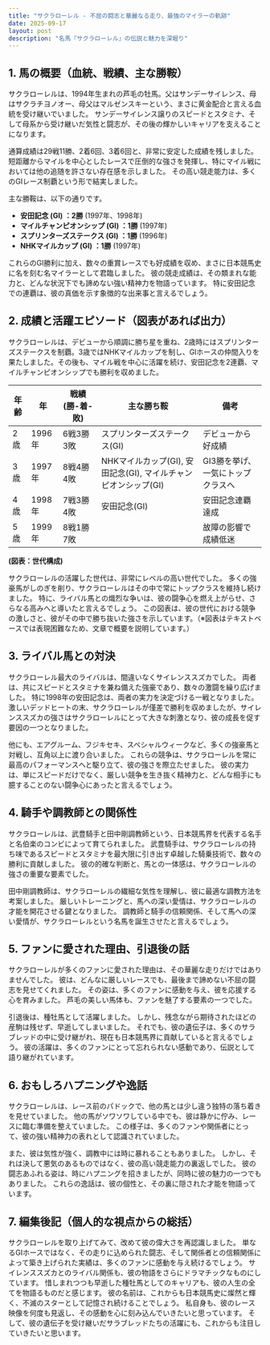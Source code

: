 ```yaml
---
title: "サクラローレル - 不屈の闘志と華麗なる走り、最強のマイラーの軌跡"
date: 2025-09-17
layout: post
description: "名馬『サクラローレル』の伝説と魅力を深堀り"
---
```


## 1. 馬の概要（血統、戦績、主な勝鞍）

サクラローレルは、1994年生まれの芦毛の牡馬。父はサンデーサイレンス、母はサクラチヨノオー、母父はマルゼンスキーという、まさに黄金配合と言える血統を受け継いでいました。  サンデーサイレンス譲りのスピードとスタミナ、そして母系から受け継いだ気性と闘志が、その後の輝かしいキャリアを支えることになります。

通算成績は29戦11勝、2着6回、3着6回と、非常に安定した成績を残しました。  短距離からマイルを中心としたレースで圧倒的な強さを発揮し、特にマイル戦においては他の追随を許さない存在感を示しました。  その高い競走能力は、多くのGIレース制覇という形で結実しました。

主な勝鞍は、以下の通りです。

* **安田記念 (GI) ：2勝** (1997年、1998年)
* **マイルチャンピオンシップ (GI) ：1勝** (1997年)
* **スプリンターズステークス (GI) ：1勝** (1996年)
* **NHKマイルカップ (GI) ：1勝** (1997年)


これらのGI勝利に加え、数々の重賞レースでも好成績を収め、まさに日本競馬史に名を刻む名マイラーとして君臨しました。  彼の競走成績は、その類まれな能力と、どんな状況下でも諦めない強い精神力を物語っています。  特に安田記念での連覇は、彼の真価を示す象徴的な出来事と言えるでしょう。


## 2. 成績と活躍エピソード（図表があれば出力）

サクラローレルは、デビューから順調に勝ち星を重ね、2歳時にはスプリンターズステークスを制覇。3歳ではNHKマイルカップを制し、GIホースの仲間入りを果たしました。その後も、マイル戦を中心に活躍を続け、安田記念を2連覇、マイルチャンピオンシップでも勝利を収めました。

| 年齢 | 年 | 戦績 (勝-着-敗) | 主な勝ち鞍 | 備考 |
|---|---|---|---|---|
| 2歳 | 1996年 | 6戦3勝3敗 | スプリンターズステークス(GI) |  デビューから好成績 |
| 3歳 | 1997年 | 8戦4勝4敗 | NHKマイルカップ(GI), 安田記念(GI), マイルチャンピオンシップ(GI) |  GI3勝を挙げ、一気にトップクラスへ |
| 4歳 | 1998年 | 7戦3勝4敗 | 安田記念(GI) |  安田記念連覇達成 |
| 5歳 | 1999年 | 8戦1勝7敗 |  |  故障の影響で成績低迷 |


**(図表：世代構成)**

サクラローレルの活躍した世代は、非常にレベルの高い世代でした。  多くの強豪馬がしのぎを削り、サクラローレルはその中で常にトップクラスを維持し続けました。  特に、ライバル馬との熾烈な争いは、彼の闘争心を燃え上がらせ、さらなる高みへと導いたと言えるでしょう。  この図表は、彼の世代における競争の激しさと、彼がその中で勝ち抜いた強さを示しています。（※図表はテキストベースでは表現困難なため、文章で概要を説明しています。）


## 3. ライバル馬との対決

サクラローレル最大のライバルは、間違いなくサイレンススズカでした。  両者は、共にスピードとスタミナを兼ね備えた強豪であり、数々の激闘を繰り広げました。  特に1998年の安田記念は、両者の実力を決定づける一戦となりました。  激しいデッドヒートの末、サクラローレルが僅差で勝利を収めましたが、サイレンススズカの強さはサクラローレルにとって大きな刺激となり、彼の成長を促す要因の一つとなりました。


他にも、エアグルーム、フジキセキ、スペシャルウィークなど、多くの強豪馬と対戦し、互角以上に渡り合いました。  これらの競争は、サクラローレルを常に最高のパフォーマンスへと駆り立て、彼の強さを際立たせました。  彼の実力は、単にスピードだけでなく、厳しい競争を生き抜く精神力と、どんな相手にも臆することのない闘争心にあったと言えるでしょう。


## 4. 騎手や調教師との関係性

サクラローレルは、武豊騎手と田中剛調教師という、日本競馬界を代表する名手と名伯楽のコンビによって育てられました。  武豊騎手は、サクラローレルの持ち味であるスピードとスタミナを最大限に引き出す卓越した騎乗技術で、数々の勝利に貢献しました。  彼の的確な判断と、馬との一体感は、サクラローレルの強さの重要な要素でした。

田中剛調教師は、サクラローレルの繊細な気性を理解し、彼に最適な調教方法を考案しました。  厳しいトレーニングと、馬への深い愛情は、サクラローレルの才能を開花させる鍵となりました。  調教師と騎手の信頼関係、そして馬への深い愛情が、サクラローレルという名馬を誕生させたと言えるでしょう。


## 5. ファンに愛された理由、引退後の話

サクラローレルが多くのファンに愛された理由は、その華麗な走りだけではありませんでした。  彼は、どんなに厳しいレースでも、最後まで諦めない不屈の闘志を見せてくれました。  その姿は、多くのファンに感動を与え、彼を応援する心を育みました。  芦毛の美しい馬体も、ファンを魅了する要素の一つでした。

引退後は、種牡馬として活躍しました。  しかし、残念ながら期待されたほどの産駒は残せず、早逝してしまいました。  それでも、彼の遺伝子は、多くのサラブレッドの中に受け継がれ、現在も日本競馬界に貢献していると言えるでしょう。  彼の活躍は、多くのファンにとって忘れられない感動であり、伝説として語り継がれています。


## 6. おもしろハプニングや逸話

サクラローレルは、レース前のパドックで、他の馬とは少し違う独特の落ち着きを見せていました。  他の馬がソワソワしている中でも、彼は静かに佇み、レースに臨む準備を整えていました。  この様子は、多くのファンや関係者にとって、彼の強い精神力の表れとして認識されていました。


また、彼は気性が強く、調教中には時に暴れることもありました。  しかし、それは決して悪気のあるものではなく、彼の高い競走能力の裏返しでした。  彼の闘志あふれる姿は、時にハプニングを招きましたが、同時に彼の魅力の一つでもありました。  これらの逸話は、彼の個性と、その裏に隠された才能を物語っています。


## 7. 編集後記（個人的な視点からの総括）

サクラローレルを取り上げてみて、改めて彼の偉大さを再認識しました。  単なるGIホースではなく、その走りに込められた闘志、そして関係者との信頼関係によって築き上げられた実績は、多くのファンに感動を与え続けるでしょう。  サイレンススズカとのライバル関係も、彼の物語をさらにドラマチックなものにしています。  惜しまれつつも早逝した種牡馬としてのキャリアも、彼の人生の全てを物語るものだと感じます。  彼の名前は、これからも日本競馬史に燦然と輝く、不滅のスターとして記憶され続けることでしょう。  私自身も、彼のレース映像を何度も見返し、その感動を心に刻み込んでいきたいと思っています。  そして、彼の遺伝子を受け継いだサラブレッドたちの活躍にも、これからも注目していきたいと思います。
